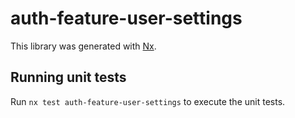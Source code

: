 # auth-feature-user-settings

This library was generated with [Nx](https://nx.dev).

## Running unit tests

Run `nx test auth-feature-user-settings` to execute the unit tests.
